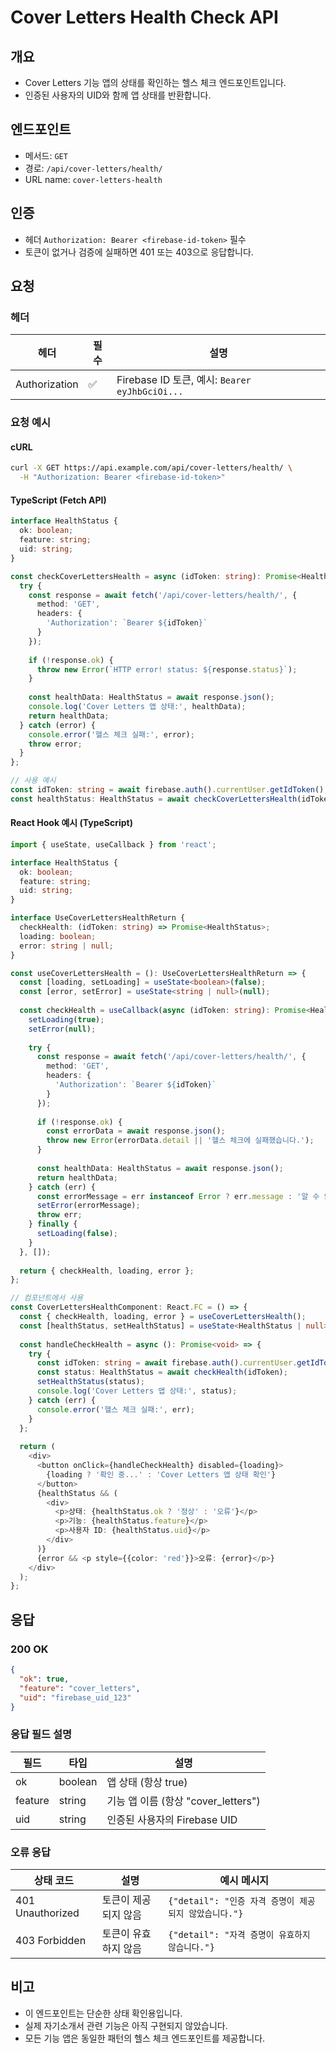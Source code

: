 # Cover Letters Health Check API

## 개요
- Cover Letters 기능 앱의 상태를 확인하는 헬스 체크 엔드포인트입니다.
- 인증된 사용자의 UID와 함께 앱 상태를 반환합니다.

## 엔드포인트
- 메서드: `GET`
- 경로: `/api/cover-letters/health/`
- URL name: `cover-letters-health`

## 인증
- 헤더 `Authorization: Bearer <firebase-id-token>` 필수
- 토큰이 없거나 검증에 실패하면 401 또는 403으로 응답합니다.

## 요청
### 헤더
| 헤더 | 필수 | 설명 |
| --- | --- | --- |
| Authorization | ✅ | Firebase ID 토큰, 예시: `Bearer eyJhbGciOi...` |

### 요청 예시

#### cURL
```bash
curl -X GET https://api.example.com/api/cover-letters/health/ \
  -H "Authorization: Bearer <firebase-id-token>"
```

#### TypeScript (Fetch API)
```typescript
interface HealthStatus {
  ok: boolean;
  feature: string;
  uid: string;
}

const checkCoverLettersHealth = async (idToken: string): Promise<HealthStatus> => {
  try {
    const response = await fetch('/api/cover-letters/health/', {
      method: 'GET',
      headers: {
        'Authorization': `Bearer ${idToken}`
      }
    });
    
    if (!response.ok) {
      throw new Error(`HTTP error! status: ${response.status}`);
    }
    
    const healthData: HealthStatus = await response.json();
    console.log('Cover Letters 앱 상태:', healthData);
    return healthData;
  } catch (error) {
    console.error('헬스 체크 실패:', error);
    throw error;
  }
};

// 사용 예시
const idToken: string = await firebase.auth().currentUser.getIdToken();
const healthStatus: HealthStatus = await checkCoverLettersHealth(idToken);
```

#### React Hook 예시 (TypeScript)
```typescript
import { useState, useCallback } from 'react';

interface HealthStatus {
  ok: boolean;
  feature: string;
  uid: string;
}

interface UseCoverLettersHealthReturn {
  checkHealth: (idToken: string) => Promise<HealthStatus>;
  loading: boolean;
  error: string | null;
}

const useCoverLettersHealth = (): UseCoverLettersHealthReturn => {
  const [loading, setLoading] = useState<boolean>(false);
  const [error, setError] = useState<string | null>(null);
  
  const checkHealth = useCallback(async (idToken: string): Promise<HealthStatus> => {
    setLoading(true);
    setError(null);
    
    try {
      const response = await fetch('/api/cover-letters/health/', {
        method: 'GET',
        headers: {
          'Authorization': `Bearer ${idToken}`
        }
      });
      
      if (!response.ok) {
        const errorData = await response.json();
        throw new Error(errorData.detail || '헬스 체크에 실패했습니다.');
      }
      
      const healthData: HealthStatus = await response.json();
      return healthData;
    } catch (err) {
      const errorMessage = err instanceof Error ? err.message : '알 수 없는 오류가 발생했습니다.';
      setError(errorMessage);
      throw err;
    } finally {
      setLoading(false);
    }
  }, []);
  
  return { checkHealth, loading, error };
};

// 컴포넌트에서 사용
const CoverLettersHealthComponent: React.FC = () => {
  const { checkHealth, loading, error } = useCoverLettersHealth();
  const [healthStatus, setHealthStatus] = useState<HealthStatus | null>(null);
  
  const handleCheckHealth = async (): Promise<void> => {
    try {
      const idToken: string = await firebase.auth().currentUser.getIdToken();
      const status: HealthStatus = await checkHealth(idToken);
      setHealthStatus(status);
      console.log('Cover Letters 앱 상태:', status);
    } catch (err) {
      console.error('헬스 체크 실패:', err);
    }
  };
  
  return (
    <div>
      <button onClick={handleCheckHealth} disabled={loading}>
        {loading ? '확인 중...' : 'Cover Letters 앱 상태 확인'}
      </button>
      {healthStatus && (
        <div>
          <p>상태: {healthStatus.ok ? '정상' : '오류'}</p>
          <p>기능: {healthStatus.feature}</p>
          <p>사용자 ID: {healthStatus.uid}</p>
        </div>
      )}
      {error && <p style={{color: 'red'}}>오류: {error}</p>}
    </div>
  );
};
```

## 응답
### 200 OK
```json
{
  "ok": true,
  "feature": "cover_letters",
  "uid": "firebase_uid_123"
}
```

### 응답 필드 설명
| 필드 | 타입 | 설명 |
| --- | --- | --- |
| ok | boolean | 앱 상태 (항상 true) |
| feature | string | 기능 앱 이름 (항상 "cover_letters") |
| uid | string | 인증된 사용자의 Firebase UID |

### 오류 응답
| 상태 코드 | 설명 | 예시 메시지 |
| --- | --- | --- |
| 401 Unauthorized | 토큰이 제공되지 않음 | `{"detail": "인증 자격 증명이 제공되지 않았습니다."}` |
| 403 Forbidden | 토큰이 유효하지 않음 | `{"detail": "자격 증명이 유효하지 않습니다."}` |

## 비고
- 이 엔드포인트는 단순한 상태 확인용입니다.
- 실제 자기소개서 관련 기능은 아직 구현되지 않았습니다.
- 모든 기능 앱은 동일한 패턴의 헬스 체크 엔드포인트를 제공합니다.
